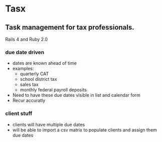 Tasx
======

## Task management for tax professionals.

Rails 4 and Ruby 2.0

### due date driven

* dates are known ahead of time
* examples:
    * quarterly CAT
    * school district tax
    * sales tax
    * monthly federal payroll deposits
* Need to have these due dates visible in list and calendar form
* Recur accuratly

### client stuff

* clients will have multiple due dates
* will be able to import a csv matrix to populate clients and assign them due dates
